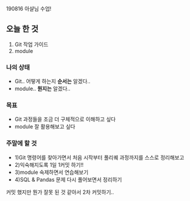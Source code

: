 190816 아샬님 수업!

## 오늘 한 것
1. Git 작업 가이드
2. module

### 나의 상태
- Git.. 어떻게 하는지 **순서는** 알겠다..
- module.. **뭔지는** 알겠다..

### 목표
- Git 과정들을 조금 더 구체적으로 이해하고 싶다
- module 잘 활용해보고 싶다

### 주말에 할 것
- 1)Git 명령어를 찾아가면서 처음 시작부터 풀리퀘 과정까지를 스스로 정리해보고 
- 2)익숙해지도록 1일 1커밋 하기!!
- 3)module 숙제하면서 연습해보기
- 4)SQL & Pandas 문제 다시 풀어보면서 정리하기

커밋 했지만 뭔가 잘못 된 것 같아서 2차 커밋하기..